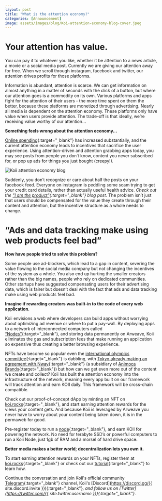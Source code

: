```yaml
---
layout: post
title: "What is the attention economy?"
categories: [Announcement]
image: assets/images/blog/Koi-attention-economy-blog-cover.jpeg
---
```


# Your attention has value.

You can pay it to whatever you like, whether it be attention to a news article, a movie or a social media post. Currently we are giving our attention away for free. When we scroll through instagram, facebook and twitter, our attention drives profits for those platforms.

Information is abundant, attention is scarce. We can get information on almost anything in a matter of seconds with the click of a button, but where our attention goes is a commodity on its own. Various platforms and apps fight for the attention of their users - the more time spent on them the better, because these platforms are monetized through advertising. Nearly all media is dependent on the attention economy. These platforms only have value when users provide attention. The trade-off is that ideally, we’re receiving value worthy of our attention...

**Something feels wrong about the attention economy…**

[Online spending](https://www.paymentsdive.com/news/consumer-spending-changes-likely-to-stick-visa-says/601277/){:target="\_blank"} has increased substantially, and the current attention economy leads to incentives that sacrifice the user experience. Using attention-driven and attention grabbing apps today, you may see posts from people you don’t know, content you never subscribed for, or pop up ads for things you just bought (creepy!).

![Koii attention economy blog](/assets/images/blog/Attention-economy-koi-blog.jpeg)

Suddenly, you don’t recognize or care about half the posts on your facebook feed. Everyone on instagram is peddling some scam trying to get your credit card details, rather than actually useful health advice. _Check out the ["I am the product"](/I-Am-The-Product/){:target="\_blank"} blog post_. The problem isn’t just that users should be compensated for the value they create through their content and attention, but the incentive structure as a whole needs to change.

# “Ads and data tracking make using web products feel bad”

**How have people tried to solve this problem?**

Some people use ad-blockers, which lead to a gap in content, severing the value flowing to the social media company but not changing the incentives of the system as a whole. You also end up hurting the smaller creators rather than the big names, people who rely on dedicated communities. Other startups have suggested compensating users for their advertising data, which is fairer but doesn’t deal with the fact that ads and data tracking make using web products feel bad.

**Imagine if rewarding creators was built-in to the code of every web application.**

Koii envisions a web where developers can build apps without worrying about optimizing ad revenue or where to put a pay-wall. By deploying apps to a network of interconnected computers called [“Nodes”](https://docs.google.com/forms/d/e/1FAIpQLSduDTdxD3dDOvcbIcKlG7JWOsnDFVZFdLy0J38q_OOzUC3okA/viewform){:target="\_blank"}, and storing data permanently on Arweave, Koii eliminates the gas and subscription fees that make running an application so expensive thus creating a better browsing experience.

NFTs have become so popular even the [international olympics committee](https://coingape.com/international-olympics-committee-dabbles-into-sports-nft-looking-at-strong-demand/){:target="\_blank"} is dabbling, with [Tokyo already making an agreement with Nway](https://en.cryptonomist.ch/2021/06/04/nfts-come-to-tokyo-olympics-2021/){:target="\_blank"} (a subsidiary of [Animoca Brands](https://www.animocabrands.com/){:target="\_blank"}) but how can we get even more out of the content we create and collect? Koii has built the attention economy into the infrastructure of the network, meaning every app built on our framework will track attention and earn KOII daily. This framework will be cross-chain compatible.

Check out our proof-of-concept dApp by minting an NFT on [koi.rocks](https://www.koii.network){:target="\_blank"}, and start earning attention rewards for the views your content gets. And because Koii is leveraged by Arweave you never have to worry about your content being taken down, it is in the permaweb for good.

Pre-register today to run a [node](https://docs.google.com/forms/d/e/1FAIpQLSduDTdxD3dDOvcbIcKlG7JWOsnDFVZFdLy0J38q_OOzUC3okA/viewform){:target="\_blank"}, and earn KOII for powering the network. No need for terabyte SSD’s or powerful computers to run a Koii Node, just 1gb of RAM and a morsel of hard drive space.

**Better media makes a better world; decentralization lets you own it.**

To start earning attention rewards on your NFTs, register them at [koi.rocks](https://www.koii.network){:target="\_blank"} or check out our [tutorial](/Simplified-Finnie-Installation-Guide/){:target="\_blank"} to learn how.

Continue the conversation and join Koii's official community [Telegram](https://t.me/joinchat/OEHs_8T9-8ZhZmU5){:target="\_blank"} channel, Koii's [Discord](https://discord.gg/{{ site.discord.invite }}){:target="\_blank"}_, and follow us on [Twitter](https://twitter.com/{{ site.twitter.username }}){:target="\_blank"}_.
